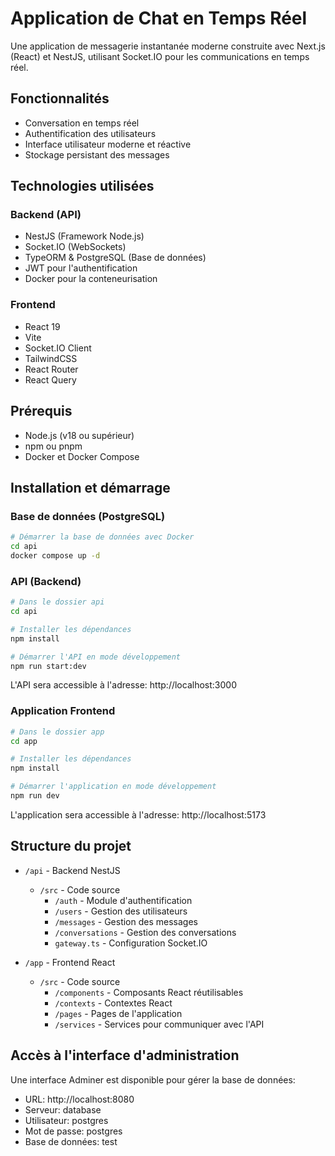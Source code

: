# Application de Chat en Temps Réel

Une application de messagerie instantanée moderne construite avec Next.js (React) et NestJS, utilisant Socket.IO pour les communications en temps réel.

## Fonctionnalités

- Conversation en temps réel
- Authentification des utilisateurs
- Interface utilisateur moderne et réactive
- Stockage persistant des messages

## Technologies utilisées

### Backend (API)

- NestJS (Framework Node.js)
- Socket.IO (WebSockets)
- TypeORM & PostgreSQL (Base de données)
- JWT pour l'authentification
- Docker pour la conteneurisation

### Frontend

- React 19
- Vite
- Socket.IO Client
- TailwindCSS
- React Router
- React Query

## Prérequis

- Node.js (v18 ou supérieur)
- npm ou pnpm
- Docker et Docker Compose

## Installation et démarrage

### Base de données (PostgreSQL)

```bash
# Démarrer la base de données avec Docker
cd api
docker compose up -d
```

### API (Backend)

```bash
# Dans le dossier api
cd api

# Installer les dépendances
npm install

# Démarrer l'API en mode développement
npm run start:dev
```

L'API sera accessible à l'adresse: http://localhost:3000

### Application Frontend

```bash
# Dans le dossier app
cd app

# Installer les dépendances
npm install

# Démarrer l'application en mode développement
npm run dev
```

L'application sera accessible à l'adresse: http://localhost:5173

## Structure du projet

- `/api` - Backend NestJS

  - `/src` - Code source
    - `/auth` - Module d'authentification
    - `/users` - Gestion des utilisateurs
    - `/messages` - Gestion des messages
    - `/conversations` - Gestion des conversations
    - `gateway.ts` - Configuration Socket.IO

- `/app` - Frontend React
  - `/src` - Code source
    - `/components` - Composants React réutilisables
    - `/contexts` - Contextes React
    - `/pages` - Pages de l'application
    - `/services` - Services pour communiquer avec l'API

## Accès à l'interface d'administration

Une interface Adminer est disponible pour gérer la base de données:

- URL: http://localhost:8080
- Serveur: database
- Utilisateur: postgres
- Mot de passe: postgres
- Base de données: test
